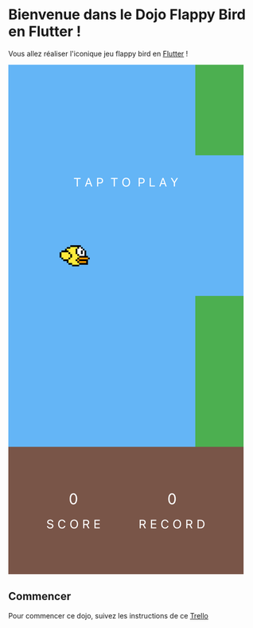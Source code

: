# Bienvenue dans le Dojo Flappy Bird en Flutter !

Vous allez réaliser l'iconique jeu flappy bird en [Flutter](https://flutter.dev/?gclid=CjwKCAjw2P-KBhByEiwADBYWCtIOYB_OONZuVbEwDSWKLQL81hln3zfjbvAYf5WuIfq3p1m5Wi0fqxoCPFkQAvD_BwE&gclsrc=aw.ds) !

![Screenshot](./docs/screenshot.png)

## Commencer

Pour commencer ce dojo, suivez les instructions de ce [Trello](https://trello.com/b/of3BEzQf/mobile-dojo-flappy-bird-flutter)